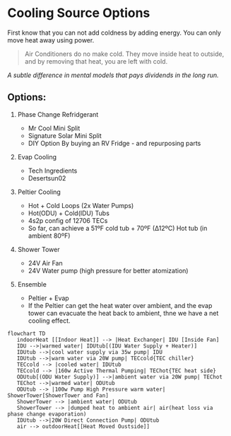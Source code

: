 Cooling Source Options
===============

First know that you can not add coldness by adding energy.
You can only move heat away using power.

> Air Conditioners do no make cold. They move inside heat to outside, and by removing that heat, you are left with cold.

_A subtle difference in mental models that pays dividends in the long run._

## Options:

1. Phase Change Refridgerant
   - Mr Cool Mini Split
   - Signature Solar Mini Split
   - DIY Option By buying an RV Fridge - and repurposing parts

1. Evap Cooling
   - Tech Ingredients
   - Desertsun02

1. Peltier Cooling
   - Hot + Cold Loops (2x Water Pumps)
   - Hot(ODU) + Cold(IDU) Tubs
   - 4s2p config of 12706 TECs
   - So far, can achieve a 51ºF cold tub + 70ºF (∆12ºC) Hot tub (in ambient 80ºF)

1. Shower Tower
   - 24V Air Fan
   - 24V Water pump (high pressure for better atomization)

1. Ensemble
   - Peltier + Evap
   - If the Peltier can get the heat water over ambient, and the evap tower can evacuate the heat back to ambient, thne we have a net cooling effect.

```mermaid
flowchart TD
   indoorHeat [[Indoor Heat]] --> |Heat Exchanger| IDU [Inside Fan]
   IDU -->|warmed water| IDUtub[(IDU Water Supply + Heater)]
   IDUtub -->|cool water supply via 35w pump| IDU
   IDUtub -->|warm water via 20W pump| TECcold{TEC chiller}
   TECcold --> |cooled water| IDUtub
   TECcold --> |160w Active Thermal Pumping| TEChot{TEC heat side}
   ODUtub[(ODU Water Supply)] -->|ambient water via 20W pump| TEChot
   TEChot -->|warmed water| ODUtub
   ODUtub --> |100w Pump High Pressure warm water| ShowerTower[ShowerTower and Fan]
   ShowerTower --> |ambient water| ODUtub
   ShowerTower --> |dumped heat to ambient air| air(heat loss via phase change evaporation)
   IDUtub -->|20W Direct Connection Pump| ODUtub
   air --> outdoorHeat[[Heat Moved Oustside]]
```